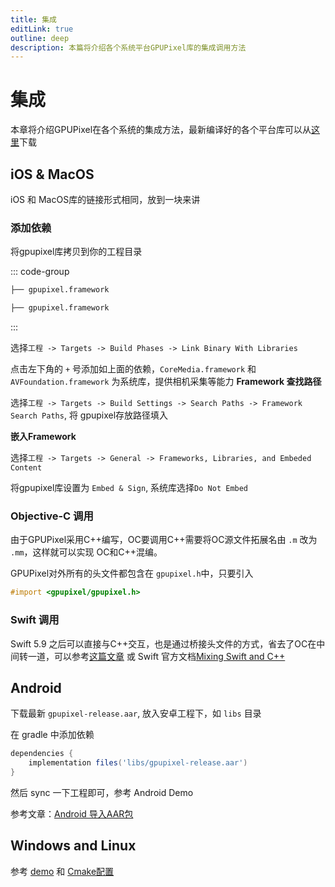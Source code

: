 ```yaml
---
title: 集成
editLink: true
outline: deep
description: 本篇将介绍各个系统平台GPUPixel库的集成调用方法
---
```

 
# 集成

本章将介绍GPUPixel在各个系统的集成方法，最新编译好的各个平台库可以从[这里](https://github.com/pixpark/gpupixel/releases/latest)下载

## iOS & MacOS

iOS 和 MacOS库的链接形式相同，放到一块来讲

### 添加依赖

将gpupixel库拷贝到你的工程目录

::: code-group
```bash [iOS]
├── gpupixel.framework
```
```bash [MacOS]
├── gpupixel.framework
```
:::

选择`工程 -> Targets -> Build Phases -> Link Binary With Libraries`

点击左下角的 `+` 号添加如上面的依赖，`CoreMedia.framework` 和 `AVFoundation.framework` 为系统库，提供相机采集等能力
**Framework 查找路径**

选择`工程 -> Targets -> Build Settings -> Search Paths -> Framework Search Paths`, 将 gpupixel存放路径填入

**嵌入Framework**

选择`工程 -> Targets -> General -> Frameworks, Libraries, and Embeded Content`

将gpupixel库设置为 `Embed & Sign`, 系统库选择` Do Not Embed `

### Objective-C 调用

由于GPUPixel采用C++编写，OC要调用C++需要将OC源文件拓展名由 `.m` 改为 `.mm`，这样就可以实现 OC和C++混编。

GPUPixel对外所有的头文件都包含在 `gpupixel.h`中，只要引入 

```objective-c
#import <gpupixel/gpupixel.h>
``` 

### Swift 调用
Swift 5.9 之后可以直接与C++交互，也是通过桥接头文件的方式，省去了OC在中间转一道，可以参考[这篇文章](https://cloud.tencent.com/developer/article/2312347) 或 Swift 官方文档[Mixing Swift and C++](https://www.swift.org/documentation/cxx-interop/#calling-c-functions)

## Android

下载最新 `gpupixel-release.aar`, 放入安卓工程下，如 `libs` 目录

在 gradle 中添加依赖

```gradle
dependencies {
    implementation files('libs/gpupixel-release.aar')
}
```
然后 sync 一下工程即可，参考 Android Demo

参考文章：[Android 导入AAR包](https://juejin.cn/post/7226600031569510459)

## Windows and Linux
参考 [demo](https://github.com/pixpark/gpupixel/blob/main/examples/desktop/app.cc) 和 [Cmake配置](https://github.com/pixpark/gpupixel/blob/main/examples/CMakeLists.txt)
